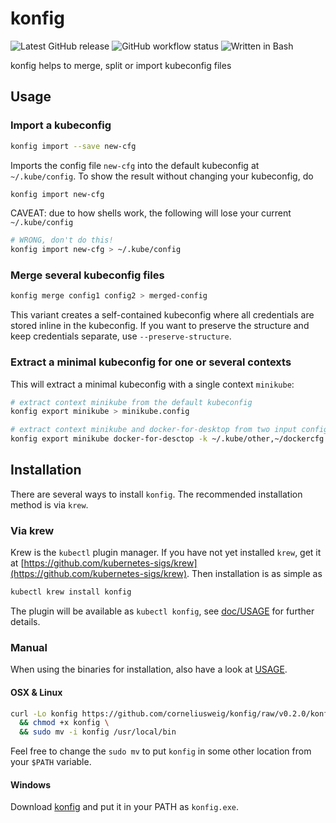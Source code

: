 # konfig

![Latest GitHub release](https://img.shields.io/github/release/corneliusweig/konfig.svg)
![GitHub workflow status](https://img.shields.io/github/workflow/status/corneliusweig/konfig/konfig%20CI)
![Written in Bash](https://img.shields.io/badge/written%20in-bash-19bb19.svg)
<!--![GitHub stars](https://img.shields.io/github/stars/corneliusweig/konfig.svg?label=github%20stars)-->

konfig helps to merge, split or import kubeconfig files

## Usage

### Import a kubeconfig
```bash
konfig import --save new-cfg
```
Imports the config file `new-cfg` into the default kubeconfig at `~/.kube/config`.
To show the result without changing your kubeconfig, do
```bash
konfig import new-cfg
```

CAVEAT: due to how shells work, the following will lose your current `~/.kube/config`
```bash
# WRONG, don't do this!
konfig import new-cfg > ~/.kube/config
```

### Merge several kubeconfig files
```bash
konfig merge config1 config2 > merged-config
```
This variant creates a self-contained kubeconfig where all credentials are stored inline in the kubeconfig.
If you want to preserve the structure and keep credentials separate, use `--preserve-structure`.

### Extract a minimal kubeconfig for one or several contexts
This will extract a minimal kubeconfig with a single context `minikube`:
```bash
# extract context minikube from the default kubeconfig
konfig export minikube > minikube.config

# extract context minikube and docker-for-desktop from two input configs
konfig export minikube docker-for-desctop -k ~/.kube/other,~/dockercfg > local
```

## Installation
There are several ways to install `konfig`.
The recommended installation method is via `krew`.

### Via krew
Krew is the `kubectl` plugin manager. If you have not yet installed `krew`, get it at
[https://github.com/kubernetes-sigs/krew](https://github.com/kubernetes-sigs/krew).
Then installation is as simple as
```bash
kubectl krew install konfig
```
The plugin will be available as `kubectl konfig`, see [doc/USAGE](doc/USAGE.md) for further details.

### Manual
When using the binaries for installation, also have a look at [USAGE](#Usage).

#### OSX & Linux
```bash
curl -Lo konfig https://github.com/corneliusweig/konfig/raw/v0.2.0/konfig \
  && chmod +x konfig \
  && sudo mv -i konfig /usr/local/bin
```
Feel free to change the `sudo mv` to put `konfig` in some other location from your `$PATH` variable.

#### Windows
Download [konfig](https://github.com/corneliusweig/konfig/raw/v0.2.0/konfig) and put it in your PATH as `konfig.exe`.
